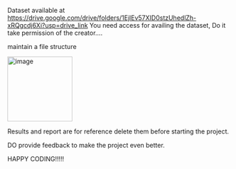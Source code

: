 Dataset available at 
https://drive.google.com/drive/folders/1EjlEv57XID0stzUhedlZh-xRQgcdj6Xi?usp=drive_link
You need access for availing the dataset, 
Do it take permission of the creator....

maintain a file structure 

<img width="146" alt="image" src="https://github.com/user-attachments/assets/c1f14e98-9b41-419e-9f6f-a04346c37e3d" />


            
Results and report are for reference delete them before starting the project.


DO provide feedback to make the project even better.

HAPPY CODING!!!!!
